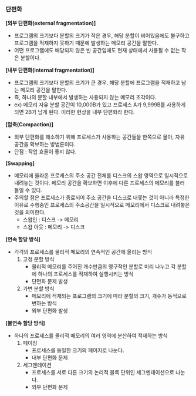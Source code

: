 ### 단편화

**[외부 단편화(external fragmentation)]**

- 프로그램의 크기보다 분할의 크기가 작은 경우, 해당 분할이 비어있음에도 불구하고 프로그램을 적재하지 못하기 때문에 발생하는 메모리 공간을 말한다.
- 어떤 프로그램에도 배당되지 않은 빈 공간임에도 현재 상태에서 사용될 수 없는 작은 분할이다.



**[내부 단편화(internal fragmentation)]**

- 프로그램의 크기보다 분할의 크기가 큰 경우, 해당 분할에 프로그램을 적재하고 남는 메모리 공간을 말한다.
- 즉, 하나의 분할 내부에서 발생하는 사용되지 않는 메모리 조각이다.
- ex) 메모리 자유 분할 공간이 10,000B가 있고 프로세스 A가 9,999B를 사용하게 되면 2B가 남게 된다. 이러한 현상을 내부 단편화라 한다.



**[압축(Compaction)]**

- 외부 단편화를 해소하기 위해 프로세스가 사용하는 공간들을 한쪽으로 몰아, 자유 공간을 확보하는 방법론이다.
- 단점 : 작업 효율이 좋지 않다.



**[Swapping]**

- 메모리에 올라온 프로세스의 주소 공간 전체를 디스크의 스왑 영역으로 일시적으로 내려놓는 것이다. 메모리 공간을 확보하면 이후에 다른 프로세스의 메모리를 불러 들일 수 있다.
- 주의할 점은 프로세스가 종료되어 주소 공간을 디스크로 내쫓는 것이 아니라 특정한 이유로 수행중인 프로세스의 주소공간을 일시적으로 메모리에서 디스크로 내려놓은 것을 의미한다.
  - 스왑인 : 디스크 -> 메모리
  - 스왑 아웃 : 메모리 -> 디스크



**[연속 할당 방식]**

- 각각의 프로세스를 물리적 메모리의 연속적인 공간에 올리는 방식
  1. 고정 분할 방식
     - 물리적 메모리를 주어진 개수만큼의 영구적인 분할로 미리 나누고 각 분할에 하나의 프로세스를 적재하여 실행시키는 방식
     - 단편화 문제 발생
  2. 가변 분할 방식
     - 메모리에 적재되는 프로그램의 크기에 따라 분할의 크기, 개수가 동적으로 변하는 방식
     - 외부 단편화 발생



**[불연속 할당 방식]**

- 하나의 프로세스를 물리적 메모리의 여러 영역에 분산하여 적재하는 방식
  1. 페이징 
     - 프로세스를 동일한 크기의 페이지로 나눈다.
     - 내부 단편화 문제
  2. 세그멘테이션
     - 프로세스를 서로 다른 크기의 논리적 블록 단위인 세그멘테이션으로 나눈다.
     - 외부 단편화 문제


